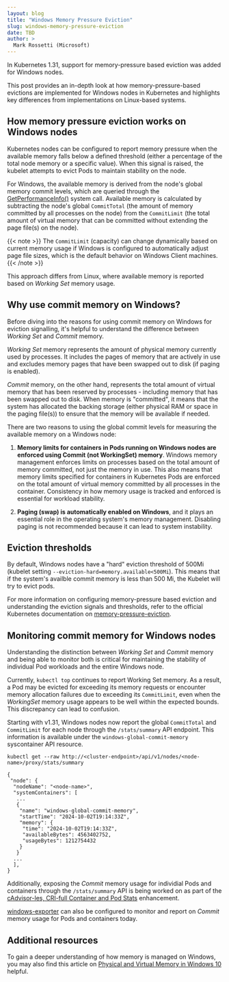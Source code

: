 ```yaml
---
layout: blog
title: "Windows Memory Pressure Eviction"
slug: windows-memory-pressure-eviction
date: TBD
author: >
  Mark Rossetti (Microsoft)
---
```


In Kubernetes 1.31, support for memory-pressure based eviction was added for Windows nodes.

This post provides an in-depth look at how memory-pressure-based evictions are implemented for Windows nodes in Kubernetes and highlights key differences from implementations on Linux-based systems.

## How memory pressure eviction works on Windows nodes

Kubernetes nodes can be configured to report memory pressure when the available memory falls below a defined threshold (either a percentage of the total node memory or a specific value). When this signal is raised, the kubelet attempts to evict Pods to maintain stability on the node.

For Windows, the available memory is derived from the node's global memory commit levels, which are queried through the [GetPerformanceInfo()](https://learn.microsoft.com/windows/win32/api/psapi/nf-psapi-getperformanceinfo) system call. Available memory is calculated by subtracting the node's global `CommitTotal` (the amount of memory committed by all processes on the node) from the `CommitLimit` (the total amount of virtual memory that can be committed without extending the page file(s) on the node).

{{< note >}}
The `CommitLimit` (capacity) can change dynamically based on current memory usage if Windows is configured to automatically adjust page file sizes, which is the default behavior on Windows Client machines.
{{< /note >}}

This approach differs from Linux, where available memory is reported based on _Working Set_ memory usage.

## Why use commit memory on Windows?

Before diving into the reasons for using commit memory on Windows for eviction signalling, it's helpful to understand the difference between _Working Set_ and _Commit_ memory.

_Working Set_ memory represents the amount of physical memory currently used by processes. It includes the pages of memory that are actively in use and excludes memory pages that have been swapped out to disk (if paging is enabled).

_Commit_ memory, on the other hand, represents the total amount of virtual memory that has been reserved by processes - including memory that has been swapped out to disk. When memory is "committed", it means that the system has allocated the backing storage (either physical RAM or space in the paging file(s)) to ensure that the memory will be available if needed.

There are two reasons to using the global commit levels for measuring the available memory
on a Windows node:

1. **Memory limits for containers in Pods running on Windows nodes are enforced using Commit (not WorkingSet) memory**.
   Windows memory management enforces limits on processes based on the total amount of memory committed,
   not just the memory in use. 
   This also means that memory limits specified for containers in Kubernetes Pods are enforced
   on the total amount of virtual memory committed by all processes in the container. 
   Consistency in how memory usage is tracked and enforced is essential for workload stability.

2. **Paging (swap) is automatically enabled on Windows**, and it plays an essential role in the operating system's memory management. Disabling paging is not recommended because it can lead to system instability.

## Eviction thresholds

By default, Windows nodes have a "hard" eviction threshold of 500Mi
(kubelet setting `--eviction-hard=memory.available<500Mi`).
This means that if the system's availble commit memory is less than 500 Mi,
the Kubelet will try to evict pods.

For more information on configuring memory-pressure based eviction and understanding the eviction signals and thresholds,
refer to the official Kubernetes documentation on [memory-pressure-eviction](/docs/concepts/scheduling-eviction/node-pressure-eviction/#eviction-signals-and-thresholds).


## Monitoring commit memory for Windows nodes

Understanding the distinction between _Working Set_ and _Commit_ memory and being able to monitor both is critical for maintaining the stability of individual Pod workloads and the entire Windows node.

Currently, `kubectl top` continues to report Working Set memory. As a result, a Pod may be evicted for exceeding its memory requests or encounter memory allocation failures due to exceeding its `CommitLimit`, even when the _WorkingSet_ memory usage appears to be well within the expected bounds. This discrepancy can lead to confusion.

Starting with v1.31, Windows nodes now report the global `CommitTotal` and `CommitLimit` for each node through the `/stats/summary` API endpoint. This information is available under the `windows-global-commit-memory` syscontainer API resource.

```json=
kubectl get --raw http://<cluster-endpoint>/api/v1/nodes/<node-name>/proxy/stats/summary

{
 "node": {
  "nodeName": "<node-name>",
  "systemContainers": [
   ...
   {
    "name": "windows-global-commit-memory",
    "startTime": "2024-10-02T19:14:33Z",
    "memory": {
     "time": "2024-10-02T19:14:33Z",
     "availableBytes": 4563402752,
     "usageBytes": 1212754432
    }
   }
  ...
  ],
}

```

Additionally, exposing the _Commit_ memory usage for individial Pods and containers through the `/stats/summary` API is being worked on as part of the [cAdvisor-les, CRI-full Container and Pod Stats](https://github.com/kubernetes/enhancements/blob/master/keps/sig-node/2371-cri-pod-container-stats/README.md) enhancement.

[windows-exporter](https://github.com/prometheus-community/windows_exporter) can also be configured to monitor and report on _Commit_ memory usage for Pods and containers today.

## Additional resources

To gain a deeper understanding of how memory is managed on Windows, you may also find this article on [Physical and Virtual Memory in Windows 10](https://answers.microsoft.com/en-us/windows/forum/all/physical-and-virtual-memory-in-windows-10/e36fb5bc-9ac8-49af-951c-e7d39b979938) helpful.
